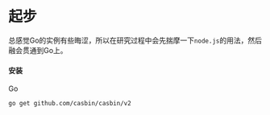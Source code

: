 # 起步

总感觉Go的实例有些晦涩，所以在研究过程中会先揣摩一下`node.js`的用法，然后融会贯通到Go上。

#### 安装

Go

```text
go get github.com/casbin/casbin/v2
```

